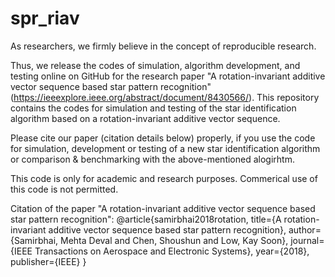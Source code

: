 # spr_riav
As researchers, we firmly believe in the concept of reproducible research.

Thus, we release the codes of simulation, algorithm development, and testing online on GitHub for the research paper "A rotation-invariant additive vector sequence based star pattern recognition" (https://ieeexplore.ieee.org/abstract/document/8430566/). This repository contains the codes for simulation and testing of the star identification algorithm based on a rotation-invariant additive vector sequence.

Please cite our paper (citation details below) properly, if you use the code for simulation, development or testing of a new star identification algorithm or comparison & benchmarking with the above-mentioned alogirhtm.

This code is only for academic and research purposes. Commerical use of this code is not permitted.

Citation of the paper "A rotation-invariant additive vector sequence based star pattern recognition":
@article{samirbhai2018rotation,
  title={A rotation-invariant additive vector sequence based star pattern recognition},
  author={Samirbhai, Mehta Deval and Chen, Shoushun and Low, Kay Soon},
  journal={IEEE Transactions on Aerospace and Electronic Systems},
  year={2018},
  publisher={IEEE}
}
